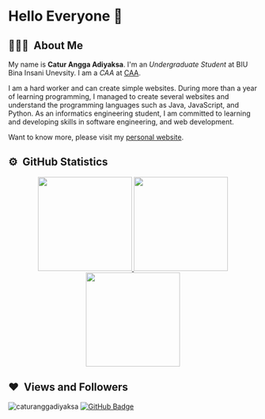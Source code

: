 # Hello Everyone 👋

## 👨🏻‍💻 &nbsp;About Me
My name is **Catur Angga Adiyaksa**. I'm an *Undergraduate Student* at BIU Bina Insani Unevsity. I am a *CAA* at [CAA](https://caa.web.id).

I am a hard worker and can create simple websites. During more than a year of learning programming, I managed to create several websites and understand the programming languages such as Java, JavaScript, and Python. As an informatics engineering student, I am committed to learning and developing skills in software engineering, and web development.

Want to know more, please visit my [personal website](https://caturanggaadiyaksa.my.id/).

## ⚙️ &nbsp;GitHub Statistics
<p align="center">
<a href="https://github.com/caturanggadiyaksa">
  <img height="190em" src="https://github-readme-stats-eight-theta.vercel.app/api?username=caturanggadiyaksa&show_icons=true&theme=tokyonight&include_all_commits=true&count_private=true"/>
  <img height="190em" src="https://github-readme-stats-eight-theta.vercel.app/api/top-langs/?username=caturanggadiyaksa&layout=compact&langs_count=8&theme=tokyonight"/>
  <img height="190em" src="https://github-readme-streak-stats.herokuapp.com/?user=caturanggadiyaksa&theme=tokyonight">
</a>
</p>

## ❤ &nbsp;Views and Followers
<p align="left">
  <img src="" alt="caturanggadiyaksa" />
  <a href="">
    <img src="" alt="GitHub Badge">
  </a>
</p>
